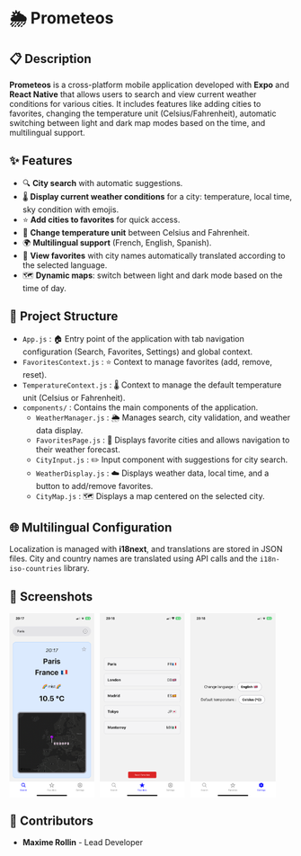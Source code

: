 # 🌦️ Prometeos

## 📋 Description

**Prometeos** is a cross-platform mobile application developed with **Expo** and **React Native** that allows users to search and view current weather conditions for various cities. It includes features like adding cities to favorites, changing the temperature unit (Celsius/Fahrenheit), automatic switching between light and dark map modes based on the time, and multilingual support.

## ✨ Features

- 🔍 **City search** with automatic suggestions.
- 🌡️ **Display current weather conditions** for a city: temperature, local time, sky condition with emojis.
- ⭐ **Add cities to favorites** for quick access.
- 🔄 **Change temperature unit** between Celsius and Fahrenheit.
- 🌍 **Multilingual support** (French, English, Spanish).
- 📌 **View favorites** with city names automatically translated according to the selected language.
- 🗺️ **Dynamic maps**: switch between light and dark mode based on the time of day.

## 📂 Project Structure

- `App.js` : 🏠 Entry point of the application with tab navigation configuration (Search, Favorites, Settings) and global context.
- `FavoritesContext.js` : ⭐ Context to manage favorites (add, remove, reset).
- `TemperatureContext.js` : 🌡️ Context to manage the default temperature unit (Celsius or Fahrenheit).
- `components/` : Contains the main components of the application.
  - `WeatherManager.js` : 🌦️ Manages search, city validation, and weather data display.
  - `FavoritesPage.js` : 📄 Displays favorite cities and allows navigation to their weather forecast.
  - `CityInput.js` : ✏️ Input component with suggestions for city search.
  - `WeatherDisplay.js` : ☁️ Displays weather data, local time, and a button to add/remove favorites.
  - `CityMap.js` : 🗺️ Displays a map centered on the selected city.

## 🌐 Multilingual Configuration

Localization is managed with **i18next**, and translations are stored in JSON files. City and country names are translated using API calls and the `i18n-iso-countries` library.

## 📸 Screenshots

<div style="display: flex; flex-wrap: wrap; gap: 10px;">
  <img src="./screenshots/search.png" alt="🔍 Search" width="30%">
  <img src="./screenshots/favorites.png" alt="⭐ Favorites" width="30%">
  <img src="./screenshots/settings.png" alt="⚙️ Settings" width="30%">
</div>

## 👥 Contributors

- **Maxime Rollin** - Lead Developer
